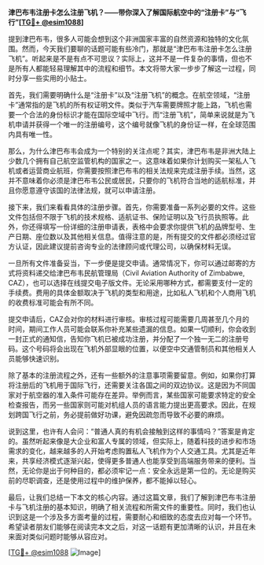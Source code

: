 **津巴布韦注册卡怎么注册飞机？——带你深入了解国际航空中的“注册卡”与“飞行”[[TG💪+ @esim1088](https://t.me/s/esim1088)]**

提到津巴布韦，很多人可能会想到这个非洲国家丰富的自然资源和独特的文化氛围。然而，今天我们要聊的话题可能有些冷门，那就是“津巴布韦注册卡怎么注册飞机”。听起来是不是有点不可思议？实际上，这并不是一件复杂的事情，但也不是所有人都能轻易理解其中的流程和细节。本文将带大家一步步了解这一过程，同时分享一些实用的小贴士。

首先，我们需要明确什么是“注册卡”以及“注册飞机”的概念。在航空领域，“注册卡”通常指的是飞机的所有权证明文件。类似于汽车需要牌照才能上路，飞机也需要一个合法的身份标识才能在国际空域中飞行。而“注册飞机”，简单来说就是为飞机申请并获得一个唯一的注册编号，这个编号就像飞机的身份证一样，在全球范围内具有唯一性。

那么，为什么津巴布韦会成为一个特别的关注点呢？其实，津巴布韦是非洲大陆上少数几个拥有自己航空监管机构的国家之一。这意味着如果你计划购买一架私人飞机或者运营商业航班，你需要按照津巴布韦的相关法规来完成注册手续。当然，这并不意味着你必须是津巴布韦公民或居民，只要你的飞机符合当地的适航标准，并且你愿意遵守该国的法律法规，就可以申请注册。

接下来，我们来看看具体的注册步骤。首先，你需要准备一系列必要的文件。这些文件包括但不限于飞机的技术规格、适航证书、保险证明以及飞行员执照等。此外，你还得填写一份详细的注册申请表，表格中会要求你提供飞机的品牌型号、生产日期、座位数以及其他相关信息。值得注意的是，所有提交的文件都必须经过官方认证，因此建议提前咨询专业的法律顾问或代理公司，以确保材料无误。

一旦所有文件准备妥当，下一步便是提交申请。通常情况下，你可以通过邮寄的方式将资料递交给津巴布韦民航管理局（Civil Aviation Authority of Zimbabwe, CAZ），也可以选择在线提交电子版文件。无论采用哪种方式，都需要支付一定的手续费。费用的具体金额取决于飞机的类型和用途，比如私人飞机和个人商用飞机的收费标准可能会有所不同。

提交申请后，CAZ会对你的材料进行审核。审核过程可能需要几周甚至几个月的时间，期间工作人员可能会联系你补充某些遗漏的信息。如果一切顺利，你会收到一封正式的通知信，告知你飞机已被成功注册，并分配了一个独一无二的注册号码。这个号码将会出现在飞机外部显眼的位置，以便空中交通管制员和其他相关人员能够快速识别。

除了基本的注册流程之外，还有一些额外的注意事项需要留意。例如，如果你打算将注册后的飞机用于国际飞行，还需要关注各国之间的双边协议。这是因为不同国家对于航空器的准入条件可能存在差异。举例而言，某些国家可能要求特定的安全检查报告，而另一些国家则可能对机组人员的语言能力提出更高要求。因此，在规划跨国飞行之前，务必提前做好功课，避免因疏忽而导致不必要的麻烦。

说到这里，也许有人会问：“普通人真的有机会接触到这样的事情吗？”答案是肯定的。虽然听起来像是大企业和富人专属的领域，但实际上，随着科技的进步和市场需求的变化，越来越多的人开始考虑购置私人飞机作为个人交通工具。尤其是近年来，共享经济模式逐渐兴起，使得更多普通人也能享受到高端服务带来的便利。当然，无论你是出于何种目的，都必须牢记一点：安全永远是第一位的。无论是购买前的尽职调查，还是使用过程中的维护保养，都不能掉以轻心。

最后，让我们总结一下本文的核心内容。通过这篇文章，我们了解到津巴布韦注册卡与飞机注册的基本知识，明确了相关流程和所需文件的重要性。同时，我们也认识到这是一个涉及多方面考量的过程，需要耐心和细致的态度去应对每一个环节。希望读者朋友们能够在阅读完本文之后，对这一话题有更加清晰的认识，并且在未来面对类似问题时能够从容应对。

[[TG💪+ @esim1088](https://t.me/s/esim1088) ![Image](https://i.postimg.cc/4NQfJmqS/Snipaste-2025-05-13-00-14-12.png)]